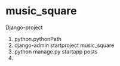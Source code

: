 # music_square
Django-project

1. python.pythonPath
2. django-admin startproject music_square
3. python manage.py startapp posts
4. 